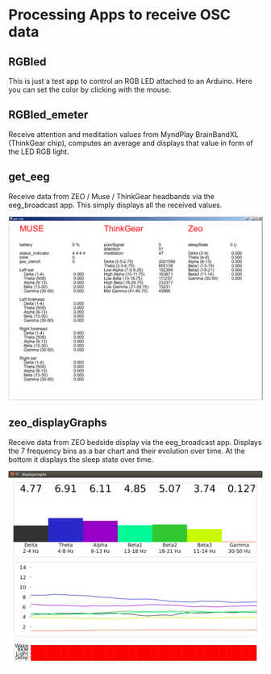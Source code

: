 # Processing Apps to receive OSC data

## RGBled

This is just a test app to control an RGB LED attached to an Arduino. Here you can set the color by clicking with the mouse. 


## RGBled_emeter

Receive attention and meditation values from MyndPlay BrainBandXL (ThinkGear chip), computes an average and displays that value in form of the LED RGB light. 


## get_eeg

Receive data from ZEO / Muse / ThinkGear headbands via the eeg_broadcast app. This simply displays all the received values. 

<p align="center">
	<img src="https://raw.githubusercontent.com/evsc/eegOSCworkshop/master/presentation/img/get_eeg.PNG"/>
</p>


## zeo_displayGraphs

Receive data from ZEO bedside display via the eeg_broadcast app. Displays the 7 frequency bins as a bar chart and their evolution over time. At the bottom it displays the sleep state over time. 

<p align="center">
	<img src="https://raw.githubusercontent.com/evsc/eegOSCworkshop/master/presentation/img/zeo_displaygraph.png"/>
</p>

